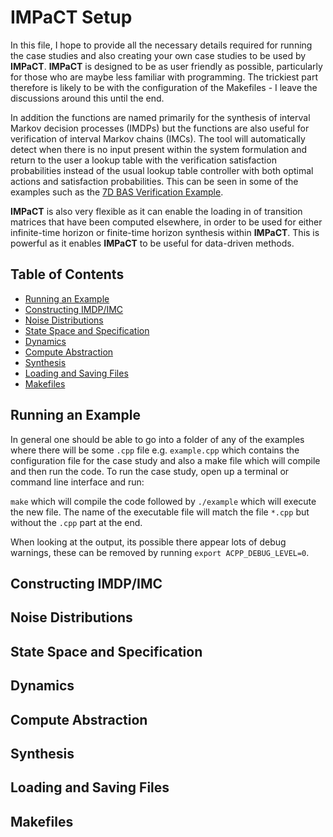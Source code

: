 # IMPaCT Setup

In this file, I hope to provide all the necessary details required for running the case studies and also creating your own case studies to be used by **IMPaCT**. **IMPaCT** is designed to be as user friendly as possible, particularly for those who are maybe less familiar with programming. The trickiest part therefore is likely to be with the configuration of the Makefiles - I leave the discussions around this until the end.

In addition the functions are named primarily for the synthesis of interval Markov decision processes (IMDPs) but the functions are also useful for verification of interval Markov chains (IMCs). The tool will automatically detect when there is no input present within the system formulation and return to the user a lookup table with the verification satisfaction probabilities instead of the usual lookup table controller with both optimal actions and satisfaction probabilities. This can be seen in some of the examples such as the [7D BAS Verification Example](./examples/ex_7DBAS-S).

**IMPaCT** is also very flexible as it can enable the loading in of transition matrices that have been computed elsewhere, in order to be used for either infinite-time horizon or finite-time horizon synthesis within **IMPaCT**. This is powerful as it enables **IMPaCT** to be useful for data-driven methods.

## Table of Contents
- [Running an Example](#running-an-example)
- [Constructing IMDP/IMC](#constructing-imdpimc)
- [Noise Distributions](#noise-distributions)
- [State Space and Specification](#state-space-and-specification)
- [Dynamics](#dynamics)
- [Compute Abstraction](#compute-abstraction)
- [Synthesis](#synthesis)
- [Loading and Saving Files](#loading-and-saving-files)
- [Makefiles](#makefiles)

## Running an Example

In general one should be able to go into a folder of any of the examples where there will be some `.cpp` file e.g. `example.cpp` which contains the configuration file for the case study and also a make file which will compile and then run the code. To run the case study, open up a terminal or command line interface and run:

`make` which will compile the code followed by `./example` which will execute the new file. The name of the executable file will match the file `*.cpp` but without the `.cpp` part at the end.

When looking at the output, its possible there appear lots of debug warnings, these can be removed by running `export ACPP_DEBUG_LEVEL=0`.

## Constructing IMDP/IMC

## Noise Distributions

## State Space and Specification

## Dynamics

## Compute Abstraction

## Synthesis

## Loading and Saving Files

## Makefiles
